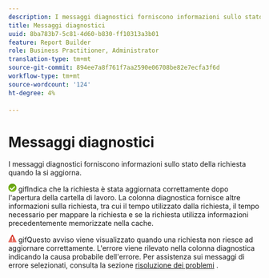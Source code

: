 ```yaml
---
description: I messaggi diagnostici forniscono informazioni sullo stato della richiesta quando la si aggiorna.
title: Messaggi diagnostici
uuid: 8ba783b7-5c81-4d60-b830-ff10313a3b01
feature: Report Builder
role: Business Practitioner, Administrator
translation-type: tm+mt
source-git-commit: 894ee7a8f761f7aa2590e06708be82e7ecfa3f6d
workflow-type: tm+mt
source-wordcount: '124'
ht-degree: 4%

---
```



# Messaggi diagnostici

I messaggi diagnostici forniscono informazioni sullo stato della richiesta quando la si aggiorna.

![icon_Notice_success.](assets/icon_notice_success.gif) gifIndica che la richiesta è stata aggiornata correttamente dopo l&#39;apertura della cartella di lavoro. La colonna diagnostica fornisce altre informazioni sulla richiesta, tra cui il tempo utilizzato dalla richiesta, il tempo necessario per mappare la richiesta e se la richiesta utilizza informazioni precedentemente memorizzate nella cache.

![icon_Notice_warning.](assets/icon_notice_warn.gif) gifQuesto avviso viene visualizzato quando una richiesta non riesce ad aggiornare correttamente. L&#39;errore viene rilevato nella colonna diagnostica indicando la causa probabile dell&#39;errore. Per assistenza sui messaggi di errore selezionati, consulta la sezione [risoluzione dei problemi](/help/analyze/report-builder/troubleshoot.md) .
